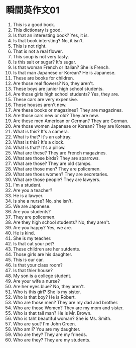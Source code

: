 # 瞬間英作文01

1. This is a good book.
2. This dictionary is good.
3. Is that an interesting book? Yes, it is.
4. Is that book intersting? No, it isn't.
5. This is not right.
6. That is not a real flower.
7. This soup is not very tasty.
8. Is this salt or sugar? It's sugar.
9. Is that woman French or Italian? She is French.
10. Is that man Japanese or Korean? He is Japanese.
11. These are books for children.
12. Are those real flowers? No, they aren't.
13. These boys are junior high school students.
14. Are those girls high school students? Yes, they are.
15. These cars are very expensive.
16. Those houses aren't new.
17. Are these books or magazines? They are magazines.
18. Are those cars new or old? They are new.
19. Are these men American or German? They are German.
20. Are those women Japanese or Korean? They are Korean.
21. What is this? It's a camera.
22. What is that? It's an ashtray.
23. What is this? It's a clock.
24. What is that? It's a pillow.
25. What are these? They are French magazines.
26. What are those birds? They are sparrows.
27. What are those? They are old stamps.
28. What are those men? They are policemen.
29. What are thoes women? They are secretaries.
30. What are those people? They are lawyers.
31. I'm a student.
32. Are you a teacher?
33. He is a lawyer.
34. Is she a nurse? No, she isn't.
35. We are Japanese.
36. Are you students?
37. They are policemen.
38. Are they high school students? No, they aren't.
39. Are you happy? Yes, we are.
40. He is kind.
41. She is my teacher.
42. Is that cat your pet?
43. These children are her sutdents.
44. Those girls are his daughter.
45. This is our car.
46. Is that your class room?
47. Is that thier house?
48. My son is a college student.
49. Are your wife a nurse?
50. Are her eyes blue? No, they aren't.
51. Who is this girl? She is my sister.
52. Who is that boy? He is Robert.
53. Who are those men? They are my dad and brother.
54. Who are those Women? They are my mom and sister.
55. Who is that tall man? He is Mr. Brown.
56. Who is taht beautiful woman? She is Ms. Smith.
57. Who are you? I'm John Green.
58. Who am I? You are my daughter.
59. Who are they? They are my frineds.
60. Who are they? They are my students.